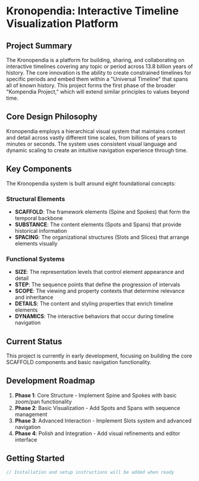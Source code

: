 # Kronopendia: Interactive Timeline Visualization Platform

## Project Summary
The Kronopendia is a platform for building, sharing, and collaborating on interactive timelines covering any topic or period across 13.8 billion years of history. The core innovation is the ability to create constrained timelines for specific periods and embed them within a "Universal Timeline" that spans all of known history. This project forms the first phase of the broader "Kompendia Project," which will extend similar principles to values beyond time.

## Core Design Philosophy
Kronopendia employs a hierarchical visual system that maintains context and detail across vastly different time scales, from billions of years to minutes or seconds. The system uses consistent visual language and dynamic scaling to create an intuitive navigation experience through time.

## Key Components
The Kronopendia system is built around eight foundational concepts:

### Structural Elements
- **SCAFFOLD**: The framework elements (Spine and Spokes) that form the temporal backbone
- **SUBSTANCE**: The content elements (Spots and Spans) that provide historical information
- **SPACING**: The organizational structures (Slots and Slices) that arrange elements visually

### Functional Systems
- **SIZE**: The representation levels that control element appearance and detail
- **STEP**: The sequence points that define the progression of intervals
- **SCOPE**: The viewing and property contexts that determine relevance and inheritance
- **DETAILS**: The content and styling properties that enrich timeline elements
- **DYNAMICS**: The interactive behaviors that occur during timeline navigation

## Current Status
This project is currently in early development, focusing on building the core SCAFFOLD components and basic navigation functionality.

## Development Roadmap
1. **Phase 1**: Core Structure - Implement Spine and Spokes with basic zoom/pan functionality
2. **Phase 2**: Basic Visualization - Add Spots and Spans with sequence management
3. **Phase 3**: Advanced Interaction - Implement Slots system and advanced navigation
4. **Phase 4**: Polish and Integration - Add visual refinements and editor interface

## Getting Started
```javascript
// Installation and setup instructions will be added when ready